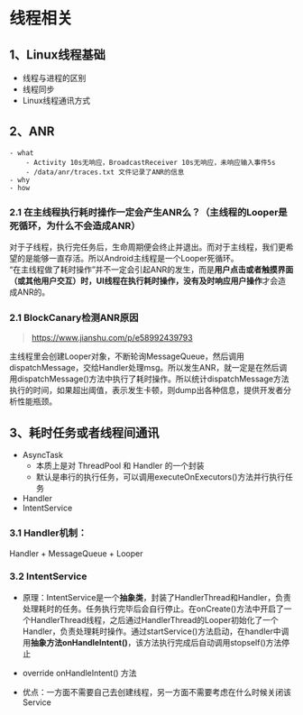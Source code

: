 # 线程相关

## 1、Linux线程基础
- 线程与进程的区别
- 线程同步
- Linux线程通讯方式

## 2、ANR
	- what
		- Activity 10s无响应，BroadcastReceiver 10s无响应，未响应输入事件5s
		- /data/anr/traces.txt 文件记录了ANR的信息
	- why
	- how

### 2.1 在主线程执行耗时操作一定会产生ANR么？（主线程的Looper是死循环，为什么不会造成ANR）
对于子线程，执行完任务后，生命周期便会终止并退出。而对于主线程，我们更希望的是能够一直存活。所以Android主线程是一个Looper死循环。   
“在主线程做了耗时操作”并不一定会引起ANR的发生，而是**用户点击或者触摸界面（或其他用户交互）时，UI线程在执行耗时操作，没有及时响应用户操作**才会造成ANR的。   

### 2.1 BlockCanary检测ANR原因
> https://www.jianshu.com/p/e58992439793

主线程里会创建Looper对象，不断轮询MessageQueue，然后调用dispatchMessage，交给Handler处理msg。所以发生ANR，就一定是在然后调用dispatchMessage()方法中执行了耗时操作。所以统计dispatchMessage方法执行的时间，如果超出阈值，表示发生卡顿，则dump出各种信息，提供开发者分析性能瓶颈。


## 3、耗时任务或者线程间通讯
- AsyncTask
	- 本质上是对 ThreadPool 和 Handler 的一个封装
	- 默认是串行的执行任务，可以调用executeOnExecutors()方法并行执行任务
- Handler
- IntentService


### 3.1 Handler机制：
Handler + MessageQueue + Looper



### 3.2 IntentService

- 原理：IntentService是一个**抽象类**，封装了HandlerThread和Handler，负责处理耗时的任务。任务执行完毕后会自行停止。在onCreate()方法中开启了一个HandlerThread线程，之后通过HandlerThread的Looper初始化了一个Handler，负责处理耗时操作。通过startService()方法启动，在handler中调用**抽象方法onHandleIntent()**，该方法执行完成后自动调用stopself()方法停止

- override onHandleIntent() 方法

- 优点：一方面不需要自己去创建线程，另一方面不需要考虑在什么时候关闭该Service








